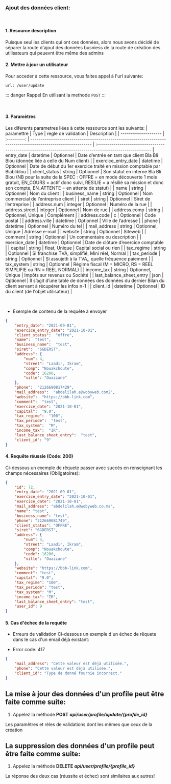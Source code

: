 <meta charset="utf-8"/>

### Ajout des données client:

<br />

#### 1. Resource description

Puisque seul les clients qui ont ces données, alors nous avons décidé de séparer la route d'ajout des données busniess de la route de création des utilisateurs qui peuevnt être même des admins

#### 2. Mettre à jour un utilisateur

Pour acceder à cette ressource, vous faites appel à l'url suivante:

```
url: /user/update
```

::: danger Rappel
En utilisant la methode `POST`
:::

<br />

#### 3. Paramètres

Les diferents parametres liées à cette ressource sont les suivants:
| paramettre | Type | regle de validation | Description |
| -------------------- | :---------: | ------------------------------------------------------------------------------------------------------------ | :--------------------------------------------------------------------------------------------------------
| entry_date | datetime | Optionnel | Date d’entrée en tant que client Bla Bli Blou (donnée liée à celle du Num client) |
| exercice_entry_date | datetime | Optionnel | Date de début du 1er exercice traité en mission comptable par Blabliblou |
| client_status | string | Optionnel | Son statut en interne Bla Bli Blou  (NB pour la suite de la SPEC :  OFFRE = en mode découverte 1 mois gratuit, EN_COURS = actif donc suivi, RESILIE = a résilié sa mission et donc son compte, EN_ATTENTE = en attente de statut) |
| name | string | Optionnel | Nom du client |
| business_name | string | Optionnel | Nom commercial de l’entreprise client |
| siret | string | Optionnel | Siret de l’entreprise |
| address.num | integer | Optionnel | Numéro de la rue |
| address.street | integer | Optionnel | Nom de rue |
| address.comp | string | Optionnel, Unique | Complément |
| address.code | c | Optionnel | Code postal  |
| address.ville | datetime | Optionnel | Ville de l’adresse |
| phone | datetime | Optionnel | Numéro du tel |
| mail_address | string | Optionnel, Unique | Adresse e-mail |
| website | string | Optionnel | Siteweb |
| comment | string | Optionnel | Un commentaire ou description |
| exercice_date | datetime | Optionnel | Date de clôture d’exercice comptable |
| capital | string | float, Unique | Capital social ou rien |
| tax_regime | string | Optionnel | Si franchise TVA, simplifié, Mini réel, Normal |
| tax_periode | string | Optionnel | Si assujetti à la TVA,, quelle fréquence paiement |
| tax_system | string | Optionnel | Régime fiscal (M = MICRO, RS = REEL SIMPLIFIE ou RN = REEL NORMAL) |
| income_tax | string | Optionnel, Unique | Impôts sur revenus ou Société |
| last_balance_sheet_entry | json | Optionnel | Il s’agit d’une table de données des données du dernier Bilan du client servant à récupérer les infos n-1  |
| client_id | datetime | Optionnel | ID du client (de l'objet utilisateur) |

<br />


* Exemple de contenu de la requête à envoyer

```json
{
    "entry_date": "2021-09-01",
    "exercice_entry_date": "2021-10-01",
    "client_status":  "offre",
    "name":  "test",
    "business_name":  "test",
    "siret":  "6GDERST",
    "address": {
        "num": 4,
        "street": "Laadir, Ikram",
        "comp": "Nouakchoute",
        "code": 16200,
        "ville": "Ouazzane"
    },
    "phone":  "2126690817429",
    "mail_address":  "abdelilah.e@wobyweb.com2",
    "website":  "https://bbb-link.com",
    "comment":  "test",
    "exercice_date": "2021-10-01",
    "capital":  "9.0",
    "tax_regime":  "100",
    "tax_periode":  "test",
    "tax_system":  "M",
    "income_tax":  "IR",
    "last_balance_sheet_entry":  "test",
    "client_id": "9"
}
```

#### 4. Requête réussie (Code: 200)

Ci-dessous un exemple de rêquete passer avec succès en renseignant les champs nécessaires (Obligatoires):

``` JSON
{
    "id": 72,
    "entry_date": "2021-09-01",
    "exercice_entry_date": "2021-10-01",
    "exercice_date": "2021-10-01",
    "mail_address": "abdelilah.e@wobyweb.co.ma",
    "name": "test",
    "business_name": "test",
    "phone": "212669081749",
    "client_status": "OFFRE",
    "siret": "6GDERST",
    "address": {
        "num": 4,
        "street": "Laadir, Ikram",
        "comp": "Nouakchoute",
        "code": 16200,
        "ville": "Ouazzane"
    },
    "website": "https://bbb-link.com",
    "comment": "test",
    "capital": "9.0",
    "tax_regime": "100",
    "tax_periode": "test",
    "tax_system": "M",
    "income_tax": "IR",
    "last_balance_sheet_entry": "test",
    "user_id": 9
}
```

#### 5. Cas d'échec de la requête
- Erreurs de validation
Ci-dessous un exemple d'un échec de rêquete dans le cas d'un email déjà existant:

-  Error code: 417
```json
{
    "mail_address": "Cette valeur est déjà utilisée.",
    "phone": "Cette valeur est déjà utilisée.",
    "client_id": "Type de donné fournie incorrect."
}

```


## La mise à jour des données d'un profile peut être faite comme suite:

1. Appelez la méthode __POST__ ___api/user/profile/update/{profile_id}___

Les paramêtres et rèles de validations dont les mêmes que ceux de la création




## La suppression des données d'un profile peut être faite comme suite:

1. Appelez la méthode __DELETE__ ___api/user/profile/{profile_id}___

La réponse des deux cas (réussite et échec) sont similaires aux autres!
